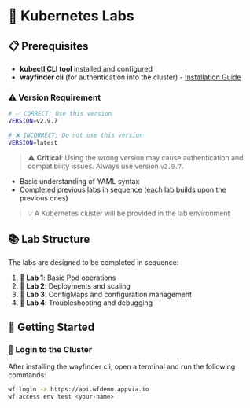 # 🚀 Kubernetes Labs

## 📋 Prerequisites

- **kubectl CLI tool** installed and configured
- **wayfinder cli** (for authentication into the cluster) - [Installation Guide](https://docs.appvia.io/wayfinder/cli)

### ⚠️ Version Requirement

```bash
# ✅ CORRECT: Use this version
VERSION=v2.9.7

# ❌ INCORRECT: Do not use this version
VERSION=latest
```

> ⚠️ **Critical**: Using the wrong version may cause authentication and compatibility issues. Always use version `v2.9.7`.

- Basic understanding of YAML syntax
- Completed previous labs in sequence (each lab builds upon the previous ones)

> 💡 A Kubernetes cluster will be provided in the lab environment

## 📚 Lab Structure

The labs are designed to be completed in sequence:

1. 🔹 **Lab 1**: Basic Pod operations
2. 🔹 **Lab 2**: Deployments and scaling
3. 🔹 **Lab 3**: ConfigMaps and configuration management
4. 🔹 **Lab 4**: Troubleshooting and debugging

## 🚀 Getting Started

### 🔑 Login to the Cluster

After installing the wayfinder cli, open a terminal and run the following commands:

```bash
wf login -a https://api.wfdemo.appvia.io
wf access env test <your-name>
```
